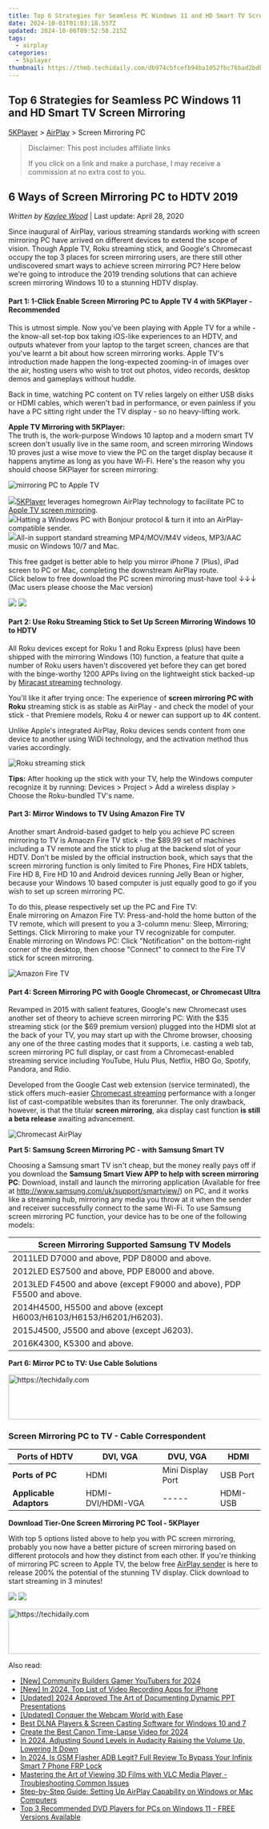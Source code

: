 ```yaml
---
title: Top 6 Strategies for Seamless PC Windows 11 and HD Smart TV Screen Mirroring
date: 2024-10-01T01:03:18.557Z
updated: 2024-10-06T09:52:58.215Z
tags:
  - airplay
categories:
  - 5kplayer
thumbnail: https://thmb.techidaily.com/db974cbfcefb94ba1052fbc76bad2bdba052e08c158b7413567186237d98746f.jpg
---
```


## Top 6 Strategies for Seamless PC Windows 11 and HD Smart TV Screen Mirroring

[5KPlayer](https://tools.techidaily.com/5kplayer/products/) \> [AirPlay](https://tools.techidaily.com/5kplayer/airplay/) \> Screen Mirroring PC

>  Disclaimer: This post includes affiliate links
>
>  If you click on a link and make a purchase, I may receive a commission at no extra cost to you.
>

## 6 Ways of Screen Mirroring PC to HDTV 2019

 _Written by [Kaylee Wood](https://www.quora.com/profile/Amanda-Hu-21)_ | Last update: April 28, 2020

Since inaugural of AirPlay, various streaming standards working with screen mirroring PC have arrived on different devices to extend the scope of vision. Though Apple TV, Roku streaming stick, and Google's Chromecast occupy the top 3 places for screen mirroring users, are there still other undiscovered smart ways to achieve screen mirroring PC? Here below we're going to introduce the 2019 trending solutions that can achieve screen mirroring Windows 10 to a stunning HDTV display. 

#### **Part 1: 1-Click Enable Screen Mirroring PC to Apple TV 4 with 5KPlayer - Recommended**

This is utmost simple. Now you've been playing with Apple TV for a while - the know-all set-top box taking iOS-like experiences to an HDTV, and outputs whatever from your laptop to the target screen, chances are that you've learnt a bit about how screen mirroring works. Apple TV's introduction made happen the long-expected zooming-in of images over the air, hosting users who wish to trot out photos, video records, desktop demos and gameplays without huddle.

Back in time, watching PC content on TV relies largely on either USB disks or HDMI cables, which weren't bad in performance, or even painless if you have a PC sitting right under the TV display - so no heavy-lifting work.

**Apple TV Mirroring with 5KPlayer:**  
 The truth is, the work-purpose Windows 10 laptop and a modern smart TV screen don't usually live in the same room, and screen mirroring Windows 10 proves just a wise move to view the PC on the target display because it happens anytime as long as you have Wi-Fi. Here's the reason why you should choose 5KPlayer for screen mirroring:

![mirroring PC to Apple TV](https://www.5kplayer.com/airplay/img/5kp-mac-windows-apple-tv.png) 

![](https://www.5kplayer.com/airplay/../video-music-player/img/right-button-icon.png)[5KPlayer](https://tools.techidaily.com/5kplayer/products/) leverages homegrown AirPlay technology to facilitate PC to [Apple TV screen mirroring](https://tools.techidaily.com/5kplayer/airplay/).  
![](https://www.5kplayer.com/airplay/../video-music-player/img/right-button-icon.png)Hatting a Windows PC with Bonjour protocol & turn it into an AirPlay-compatible sender.  
![](https://www.5kplayer.com/airplay/../video-music-player/img/right-button-icon.png)All-in support standard streaming MP4/MOV/M4V videos, MP3/AAC music on Windows 10/7 and Mac.

This free gadget is better able to help you mirror iPhone 7 (Plus), iPad screen to PC or Mac, completing the downstream AirPlay route.   
 Click below to free download the PC screen mirroring must-have tool ↓↓↓ (Mac users please choose the Mac version)

[![](https://www.5kplayer.com/airplay/../button/freedownwhitewin.png)](https://tools.techidaily.com/5kplayer/products/) [![](https://www.5kplayer.com/airplay/../button/freedownbackmac.png)](https://tools.techidaily.com/5kplayer/products/) 

#### **Part 2: Use Roku Streaming Stick to Set Up Screen Mirroring Windows 10 to HDTV**

All Roku devices except for Roku 1 and Roku Express (plus) have been shipped with the mirroring Windows (10) function, a feature that quite a number of Roku users haven't discovered yet before they can get bored with the binge-worthy 1200 APPs living on the lightweight stick backed-up by [Miracast streaming](https://tools.techidaily.com/5kplayer/airplay/) technology.

 You'll like it after trying once: The experience of **screen mirroring PC with Roku** streaming stick is as stable as AirPlay - and check the model of your stick - that Premiere models, Roku 4 or newer can support up to 4K content.

Unlike Apple's integrated AirPlay, Roku devices sends content from one device to another using WiDi technology, and the activation method thus varies accordingly.

![Roku streaming stick](https://www.5kplayer.com/airplay/img/5k-roku-streaming-stick-yxt-110201.jpg)

**Tips:** After hooking up the stick with your TV, help the Windows computer recognize it by running: Devices > Project > Add a wireless display > Choose the Roku-bundled TV's name. 

#### **Part 3: Mirror Windows to TV Using Amazon Fire TV**

Another smart Android-based gadget to help you achieve PC screen mirroring to TV is Amaozn Fire TV stick - the $89.99 set of machines including a TV remote and the stick to plug at the backend slot of your HDTV. Don't be misled by the official instruction book, which says that the screen mirroring function is only limited to Fire Phones, Fire HDX tablets, Fire HD 8, Fire HD 10 and Android devices running Jelly Bean or higher, because your Windows 10 based computer is just equally good to go if you wish to set up screen mirroring PC.

To do this, please respectively set up the PC and Fire TV:  
 Enale mirroring on Amazon Fire TV: Press-and-hold the home button of the TV remote, which will present to you a 3-column menu: Sleep, Mirroring; Settings. Click Mirroring to make your TV recognizable for computer.  
 Enable mirroring on Windows PC: Click "Notification" on the bottom-right corner of the desktop, then choose "Connect" to connect to the Fire TV stick for screen mirroring.

![Amazon Fire TV](https://www.5kplayer.com/airplay/img/5k-amazon-fire-tv-yxt-110202.jpg) 

#### **Part 4: Screen Mirroring PC with Google Chromecast, or Chromecast Ultra**

Revamped in 2015 with salient features, Google's new Chromecast uses another set of theory to achieve screen mirroring PC: With the $35 streaming stick (or the $69 premium version) plugged into the HDMI slot at the back of your TV, you may start up with the Chrome browser, choosing any one of the three casting modes that it supports, i.e. casting a web tab, screen mirroring PC full display, or cast from a Chromecast-enabled streaming service including YouTube, Hulu Plus, Netflix, HBO Go, Spotify, Pandora, and Rdio. 

Developed from the Google Cast web extension (service terminated), the stick offers much-easier [Chromecast streaming](https://tools.techidaily.com/5kplayer/airplay/) performance with a longer list of cast-compatible websites than its forerunner. The only drawback, however, is that the titular **screen mirroring**, aka display cast function **is still a beta release** awaiting advancement.

![Chromecast AirPlay](https://www.5kplayer.com/airplay/img/chromecast-2.jpg) 

**Part 5: Samsung Screen Mirroring PC - with Samsung Smart TV**

Choosing a Samsung smart TV isn't cheap, but the money really pays off if you download the **Samsung Smart View APP to help with screen mirroring PC**: Download, install and launch the mirroring application (Available for free at http://www.samsung.com/uk/support/smartview/) on PC, and it works like a streaming hub, mirroring any media you throw at it when the sender and receiver successfully connect to the same Wi-Fi. To use Samsung screen mirroring PC function, your device has to be one of the following models:

| **Screen Mirroring Supported Samsung TV Models**                       |
| ---------------------------------------------------------------------- |
| 2011LED D7000 and above, PDP D8000 and above.                          |
| 2012LED ES7500 and above, PDP E8000 and above.                         |
| 2013LED F4500 and above (except F9000 and above), PDP F5500 and above. |
| 2014H4500, H5500 and above (except H6003/H6103/H6153/H6201/H6203).     |
| 2015J4500, J5500 and above (except J6203).                             |
| 2016K4300, K5300 and above.                                            |

**Part 6: Mirror PC to TV: Use Cable Solutions**

<!-- affiliate ads begin -->
<a href="https://ephamedtechinc.pxf.io/c/5597632/2137222/26400" target="_top" id="2137222">
  <img src="//a.impactradius-go.com/display-ad/26400-2137222" border="0" alt="https://techidaily.com" width="728" height="90"/>
</a>
<img height="0" width="0" src="https://ephamedtechinc.pxf.io/i/5597632/2137222/26400" style="position:absolute;visibility:hidden;" border="0" />
<!-- affiliate ads end -->

### Screen Mirroring PC to TV - Cable Correspondent

| **Ports of HDTV**       | DVI, VGA          | DVU, VGA          | HDMI     |
| ----------------------- | ----------------- | ----------------- | -------- |
| **Ports of PC**         | HDMI              | Mini Display Port | USB Port |
| **Applicable Adaptors** | HDMI-DVI/HDMI-VGA | \-----            | HDMI-USB |

**Download Tier-One Screen Mirroring PC Tool - 5KPlayer**

With top 5 options listed above to help you with PC screen mirroring, probably you now have a better picture of screen mirroring based on different protocols and how they distinct from each other. If you're thinking of mirroring PC screen to Apple TV, the below free [AirPlay sender](https://tools.techidaily.com/5kplayer/airplay/) is here to release 200% the potential of the stunning TV display. Click download to start streaming in 3 minutes!

[![](https://www.5kplayer.com/airplay/../button/freedownwhitewin.png)](https://tools.techidaily.com/5kplayer/products/) [![](https://www.5kplayer.com/airplay/../button/freedownbackmac.png)](https://tools.techidaily.com/5kplayer/products/)

<!-- affiliate ads begin -->
<a href="https://appsumo.8odi.net/c/5597632/2151883/7443" target="_top" id="2151883">
  <img src="//a.impactradius-go.com/display-ad/7443-2151883" border="0" alt="https://techidaily.com" width="728" height="90"/>
</a>
<img height="0" width="0" src="https://appsumo.8odi.net/i/5597632/2151883/7443" style="position:absolute;visibility:hidden;" border="0" />
<!-- affiliate ads end -->

<ins class="adsbygoogle"
     style="display:block"
     data-ad-format="autorelaxed"
     data-ad-client="ca-pub-7571918770474297"
     data-ad-slot="1223367746"></ins>

<ins class="adsbygoogle"
     style="display:block"
     data-ad-client="ca-pub-7571918770474297"
     data-ad-slot="8358498916"
     data-ad-format="auto"
     data-full-width-responsive="true"></ins>

<span class="atpl-alsoreadstyle">Also read:</span>
<div><ul>
<li><a href="https://facebook-video-footage.techidaily.com/new-community-builders-gamer-youtubers-for-2024/"><u>[New] Community Builders Gamer YouTubers for 2024</u></a></li>
<li><a href="https://fox-friendly.techidaily.com/new-in-2024-top-list-of-video-recording-apps-for-iphone/"><u>[New] In 2024, Top List of Video Recording Apps for iPhone</u></a></li>
<li><a href="https://visual-screen-recording.techidaily.com/updated-2024-approved-the-art-of-documenting-dynamic-ppt-presentations/"><u>[Updated] 2024 Approved The Art of Documenting Dynamic PPT Presentations</u></a></li>
<li><a href="https://extra-lessons.techidaily.com/updated-conquer-the-webcam-world-with-ease/"><u>[Updated] Conquer the Webcam World with Ease</u></a></li>
<li><a href="https://media-tips.techidaily.com/best-dlna-players-and-screen-casting-software-for-windows-10-and-7/"><u>Best DLNA Players & Screen Casting Software for Windows 10 and 7</u></a></li>
<li><a href="https://extra-approaches.techidaily.com/create-the-best-canon-time-lapse-video-for-2024/"><u>Create the Best Canon Time-Lapse Video for 2024</u></a></li>
<li><a href="https://audio-shaping.techidaily.com/in-2024-adjusting-sound-levels-in-audacity-raising-the-volume-up-lowering-it-down/"><u>In 2024, Adjusting Sound Levels in Audacity Raising the Volume Up, Lowering It Down</u></a></li>
<li><a href="https://bypass-frp.techidaily.com/in-2024-is-gsm-flasher-adb-legit-full-review-to-bypass-your-infinix-smart-7-phone-frp-lock-by-drfone-android/"><u>In 2024, Is GSM Flasher ADB Legit? Full Review To Bypass Your Infinix Smart 7 Phone FRP Lock</u></a></li>
<li><a href="https://media-tips.techidaily.com/mastering-the-art-of-viewing-3d-films-with-vlc-media-player-troubleshooting-common-issues/"><u>Mastering the Art of Viewing 3D Films with VLC Media Player - Troubleshooting Common Issues</u></a></li>
<li><a href="https://media-tips.techidaily.com/step-by-step-guide-setting-up-airplay-capability-on-windows-or-mac-computers/"><u>Step-by-Step Guide: Setting Up AirPlay Capability on Windows or Mac Computers</u></a></li>
<li><a href="https://media-tips.techidaily.com/top-3-recommended-dvd-players-for-pcs-on-windows-11-free-versions-available/"><u>Top 3 Recommended DVD Players for PCs on Windows 11 - FREE Versions Available</u></a></li>
</ul></div>

